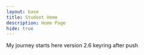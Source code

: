 ```yaml
---
layout: base
title: Student Home 
description: Home Page
hide: true
---
```


My journey starts here version 2.6 keyring after push

